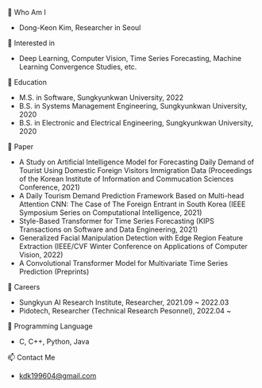 👑 Who Am I
  - Dong-Keon Kim, Researcher in Seoul
  
👀 Interested in
  - Deep Learning, Computer Vision, Time Series Forecasting, Machine Learning Convergence Studies, etc.
  
📖 Education
  - M.S. in Software, Sungkyunkwan University, 2022
  - B.S. in Systems Management Engineering, Sungkyunkwan University, 2020
  - B.S. in Electronic and Electrical Engineering, Sungkyunkwan University, 2020
  
📜 Paper
  - A Study on Artificial Intelligence Model for Forecasting Daily Demand of Tourist Using Domestic Foreign Visitors Immigration Data
    (Proceedings of the Korean Institute of Information and Commucation Sciences Conference, 2021)
  - A Daily Tourism Demand Prediction Framework Based on Multi-head Attention CNN: The Case of The Foreign Entrant in South Korea
    (IEEE Symposium Series on Computational Intelligence, 2021)
  - Style-Based Transformer for Time Series Forecasting
    (KIPS Transactions on Software and Data Engineering, 2021)
  - Generalized Facial Manipulation Detection with Edge Region Feature Extraction
    (IEEE/CVF Winter Conference on Applications of Computer Vision, 2022)
  - A Convolutional Transformer Model for Multivariate Time Series Prediction
    (Preprints)

🚢 Careers
  - Sungkyun AI Research Institute, Researcher, 2021.09 ~ 2022.03
  - Pidotech, Researcher (Technical Research Pesonnel), 2022.04 ~ 

💞️ Programming Language
  - C, C++, Python, Java
  
📫 Contact Me
  - kdk199604@gmail.com

<!---

--->

